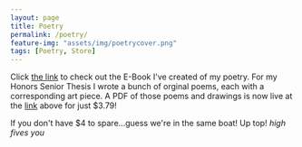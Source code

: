 ```yaml
---
layout: page
title: Poetry
permalink: /poetry/
feature-img: "assets/img/poetrycover.png"
tags: [Poetry, Store]
---
```


Click [the link](http://www.lulu.com/spotlight/troydemers) to check out the E-Book I've created of my poetry.
For my Honors Senior Thesis I wrote a bunch of orginal poems, each with a corresponding art piece.
A PDF of those poems and drawings is now live at the [link](http://www.lulu.com/spotlight/troydemers) above for just $3.79! <br/>

If you don't have $4 to spare...guess we're in the same boat! Up top! *high fives you*

